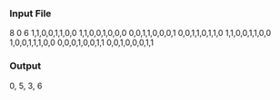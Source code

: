 ### Input File
8
0
6
1,1,0,0,1,1,0,0
1,1,0,0,1,0,0,0
0,0,1,1,0,0,0,1
0,0,1,1,0,1,1,0
1,1,0,0,1,1,0,0
1,0,0,1,1,1,0,0
0,0,0,1,0,0,1,1
0,0,1,0,0,0,1,1

### Output
0, 5, 3, 6
